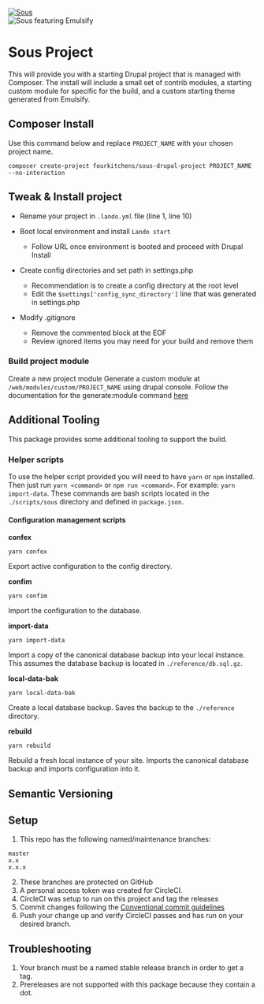 [![Sous](https://circleci.com/gh/fourkitchens/sous-drupal-project.svg?style=svg)](https://app.circleci.com/github/fourkitchens/sous-drupal-project/pipelines)
<br/>
![Sous featuring Emulsify](https://github.com/fourkitchens/sous-drupal-distro/blob/master/themes/sous_admin/assets/images/Sous.png "Sous featuring Emulsify")

# Sous Project

This will provide you with a starting Drupal project that is managed with Composer. The install will include a small set of contrib modules, a starting custom module for specific for the build, and a custom starting theme generated from Emulsify.


## Composer Install

Use this command below and replace `PROJECT_NAME` with your chosen project name.

```
composer create-project fourkitchens/sous-drupal-project PROJECT_NAME --no-interaction

```

## Tweak & Install project

- Rename your project in `.lando.yml` file (line 1, line 10)
- Boot local environment and install `Lando start`
    - Follow URL once environment is booted and proceed with Drupal Install

- Create config directories and set path in settings.php
    - Recommendation is to create a config directory at the root level
    - Edit the `$settings['config_sync_directory']` line that was generated in settings.php

- Modify .gitignore
    - Remove the commented block at the EOF
    - Review ignored items you may need for your build and remove them


### Build project module

Create a new project module
Generate a custom module at `/web/modules/custom/PROJECT_NAME` using drupal console.
Follow the documentation for the generate:module command [here](https://hechoendrupal.gitbooks.io/drupal-console/en/commands/generate-module.html)


## Additional Tooling

This package provides some additional tooling to support the build.

### Helper scripts

To use the helper script provided you will need to have `yarn` or `npm` installed. Then just run `yarn <command>` or `npm run <command>`. For example: `yarn import-data`. These commands are bash scripts located in the `./scripts/sous` directory and defined in `package.json`.

#### Configuration management scripts

**confex**

```
yarn confex
```

Export active configuration to the config directory.

**confim**

```
yarn confim
```

Import the configuration to the database.

**import-data**

```
yarn import-data
```

Import a copy of the canonical database backup into your local instance. This assumes the database backup is located in `./reference/db.sql.gz`.

**local-data-bak**

```
yarn local-data-bak
```

Create a local database backup. Saves the backup to the `./reference` directory.

**rebuild**

```
yarn rebuild
```

Rebuild a fresh local instance of your site. Imports the canonical database backup and imports configuration into it.

## Semantic Versioning

Setup
-----

  1. This repo has the following named/maintenance branches:
```
master
x.x
x.x.x
```
  2. These branches are protected on GitHub
  3. A personal access token was created for CircleCI.
  4. CircleCI was setup to run on this project and tag the releases
  5. Commit changes following the [Conventional commit guidelines](https://www.conventionalcommits.org/en/v1.0.0/)
  6. Push your change up and verify CircleCI passes and has run on your desired branch.

Troubleshooting
---------------

  1. Your branch must be a named stable release branch in order to get a tag.
  2. Prereleases are not supported with this package because they contain a dot.
